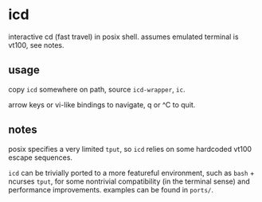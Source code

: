 # icd

interactive cd (fast travel) in posix shell. assumes emulated terminal is vt100, see notes.


## usage

copy `icd` somewhere on path, source `icd-wrapper`, `ic`.

arrow keys or vi-like bindings to navigate, q or ^C to quit.


## notes

posix specifies a very limited `tput`, so `icd` relies on some hardcoded vt100 escape sequences.

`icd` can be trivially ported to a more featureful environment, such as `bash` + ncurses `tput`, for some nontrivial compatibility (in the terminal sense) and performance improvements. examples can be found in `ports/`.
